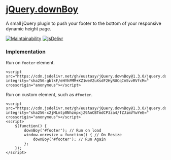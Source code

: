 # [jQuery.downBoy](https://github.com/eustasy/jquery.downboy)

A small jQuery plugin to push your footer to the bottom of your responsive dynamic height page.

[![Maintainability](https://api.codeclimate.com/v1/badges/c16a4c5f30d7917f0931/maintainability)](https://codeclimate.com/github/eustasy/jquery.downboy/maintainability)
[![jsDelivr](https://data.jsdelivr.com/v1/package/gh/eustasy/jQuery.downBoy/badge?style=rounded)](https://www.jsdelivr.com/package/gh/eustasy/jQuery.downBoy)

### Implementation

Run on `footer` element.  
```
<script src="https://cdn.jsdelivr.net/gh/eustasy/jQuery.downBoy@1.3.0/jquery.downboy.auto.min.js" integrity="sha256-gblkF/eHYhPMM+XZ1weVZuXsdF2HyRUCqCmSvvRVfcM=" crossorigin="anonymous"></script>
```

Run on custom element, such as `#footer`.  
```
<script src="https://cdn.jsdelivr.net/gh/eustasy/jQuery.downBoy@1.3.0/jquery.downboy.min.js" integrity="sha256-x2jMLmtp0NhzmpxjZ9AnCBTmdCP3za4/fZJimVYwYeE=" crossorigin="anonymous"></script>
<script>
 	$(function() {
		downBoy('#footer'); // Run on load
		window.onresize = function() { // On Resize
			downBoy('#footer'); // Run Again
		};
	});
</script>
```
